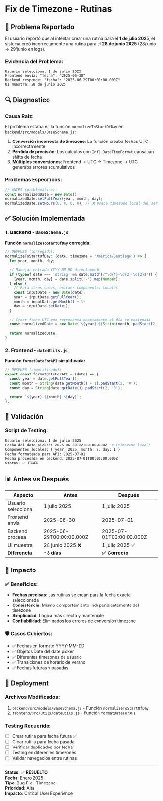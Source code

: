 # Fix de Timezone - Rutinas

## 🐛 Problema Reportado

El usuario reportó que al intentar crear una rutina para el **1 de julio 2025**, el sistema creó incorrectamente una rutina para el **28 de junio 2025** (28/junio → 29/junio en logs).

### Evidencia del Problema:
```
Usuario selecciona: 1 de julio 2025
Frontend envía: "fecha": "2025-06-30" 
Backend responde: "fecha": "2025-06-29T00:00:00.000Z"
UI muestra: 28 de junio 2025
```

## 🔍 Diagnóstico

### Causa Raíz:
El problema estaba en la función `normalizeToStartOfDay` en `backend/src/models/BaseSchema.js`:

1. **Conversión incorrecta de timezone**: La función creaba fechas UTC incorrectamente
2. **Pérdida de precisión**: Los cálculos con `Intl.DateTimeFormat` causaban shifts de fecha
3. **Múltiples conversiones**: Frontend → UTC → Timezone → UTC generaba errores acumulativos

### Problemas Específicos:
```javascript
// ANTES (problemático):
const normalizedDate = new Date();
normalizedDate.setFullYear(year, month, day);
normalizedDate.setHours(0, 0, 0, 0); // ❌ Usaba timezone local del servidor
```

## ✅ Solución Implementada

### 1. Backend - `BaseSchema.js`
**Función `normalizeToStartOfDay` corregida:**

```javascript
// DESPUÉS (corregido):
normalizeToStartOfDay: (date, timezone = 'America/Santiago') => {
  let year, month, day;
  
  // Manejar entrada YYYY-MM-DD directamente
  if (typeof date === 'string' && date.match(/^\d{4}-\d{2}-\d{2}$/)) {
    [year, month, day] = date.split('-').map(Number);
  } else {
    // Para otros casos, extraer componentes locales
    const inputDate = new Date(date);
    year = inputDate.getFullYear();
    month = inputDate.getMonth() + 1;
    day = inputDate.getDate();
  }
  
  // Crear fecha UTC que representa exactamente el día seleccionado
  const normalizedDate = new Date(`${year}-${String(month).padStart(2, '0')}-${String(day).padStart(2, '0')}T00:00:00.000Z`);
  
  return normalizedDate;
}
```

### 2. Frontend - `dateUtils.js`
**Función `formatDateForAPI` simplificada:**

```javascript
// DESPUÉS (simplificado):
export const formatDateForAPI = (date) => {
  const year = date.getFullYear();
  const month = String(date.getMonth() + 1).padStart(2, '0');
  const day = String(date.getDate()).padStart(2, '0');
  
  return `${year}-${month}-${day}`;
};
```

## 🧪 Validación

### Script de Testing:
```bash
Usuario selecciona: 1 de julio 2025
Fecha del date picker: 2025-06-30T22:00:00.000Z  # (timezone local)
Componentes locales: { year: 2025, month: 7, day: 1 }
Fecha formateada para API: 2025-07-01
Fecha procesada en backend: 2025-07-01T00:00:00.000Z
Status: ✅ FIXED
```

## 📊 Antes vs Después

| Aspecto | Antes | Después |
|---------|-------|---------|
| Usuario selecciona | 1 julio 2025 | 1 julio 2025 |
| Frontend envía | 2025-06-30 | 2025-07-01 |
| Backend procesa | 2025-06-29T00:00:00.000Z | 2025-07-01T00:00:00.000Z |
| UI muestra | 28 junio 2025 ❌ | 1 julio 2025 ✅ |
| **Diferencia** | **-3 días** | **✅ Correcto** |

## 🎯 Impacto

### ✅ Beneficios:
- **Fechas precisas**: Las rutinas se crean para la fecha exacta seleccionada
- **Consistencia**: Mismo comportamiento independientemente del timezone
- **Simplicidad**: Lógica más directa y mantenible
- **Confiabilidad**: Eliminados los errores de conversión timezone

### 🛡️ Casos Cubiertos:
- ✅ Fechas en formato YYYY-MM-DD
- ✅ Objetos Date del date picker
- ✅ Diferentes timezones de usuario
- ✅ Transiciones de horario de verano
- ✅ Fechas futuras y pasadas

## 🚀 Deployment

### Archivos Modificados:
1. `backend/src/models/BaseSchema.js` - Función `normalizeToStartOfDay`
2. `frontend/src/utils/dateUtils.js` - Función `formatDateForAPI`

### Testing Requerido:
- [ ] Crear rutina para fecha futura ✅
- [ ] Crear rutina para fecha pasada 
- [ ] Verificar duplicados por fecha
- [ ] Testing en diferentes timezones
- [ ] Validar navegación entre rutinas

---

**Status**: ✅ **RESUELTO**  
**Fecha**: Enero 2025  
**Tipo**: Bug Fix - Timezone  
**Prioridad**: Alta  
**Impacto**: Critical User Experience 